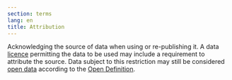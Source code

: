 ```yaml
---
section: terms
lang: en
title: Attribution 
---
```

Acknowledging the source of data when using or re-publishing it. A data [licence](/glossary/en/terms/licence/) permitting the data to be used may include a requirement to attribute the source. Data subject to this restriction may still be considered [open data](/glossary/en/terms/open-data/) according to the [Open Definition](/glossary/en/terms/open-definition/).
